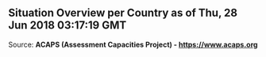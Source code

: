 ## Situation Overview per Country as of Thu, 28 Jun 2018 03:17:19 GMT

Source: **ACAPS (Assessment Capacities Project) - https://www.acaps.org**